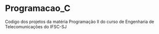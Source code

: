 Programacao_C
=============

Codigo dos projetos da matéria Programação II do curso de Engenharia de Telecomunicações do IFSC-SJ
